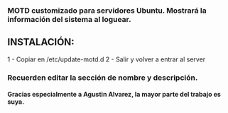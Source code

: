 ### MOTD customizado para servidores Ubuntu. Mostrará la información del sistema al loguear.

## INSTALACIÓN:

1 - Copiar en /etc/update-motd.d
2 - Salir y volver a entrar al server

###  Recuerden editar la sección de nombre y descripción.

#### Gracias especialmente a Agustin Alvarez, la mayor parte del trabajo es suya.
